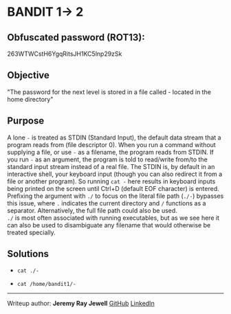 # BANDIT 1-> 2

## Obfuscated password (ROT13): 

263WTWCstH6YgqRitsJH1KC5lnp29zSk

## Objective

"The password for the next level is stored in a file called - located in the home directory"

## Purpose

A lone `-` is treated as STDIN (Standard Input), the default data stream that a program reads
from (file descriptor 0). When you run a command without supplying a file, or use `-` as a
filename, the program reads from STDIN. If you run `-` as an argument, the program is told to 
read/write from/to the standard input stream instead of a real file.
The STDIN is, by default in an interactive shell, your keyboard input (though you can also 
redirect it from a file or another program). So running `cat -` here results in keyboard 
inputs being printed on the screen until Ctrl+D (default EOF character) is entered.
Prefixing the argument with `./` to focus on the literal file path (`./-`) bypasses this issue,
where `.` indicates the current directory and `/` functions as a separator. Alternatively, 
the full file path could also be used.  
`./` is most often associated with running executables, but as we see here it can also be used
to disambiguate any filename that would otherwise be treated specially.

## Solutions

- `cat ./-`

- `cat /home/bandit1/-`

___

Writeup author: **Jeremy Ray Jewell**
[GitHub](https://github.com/jeremyrayjewell)
[LinkedIn](https://www.linkedin.com/in/jeremyrayjewell)


